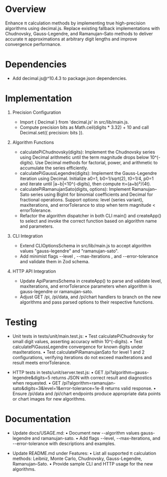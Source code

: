 # Overview

Enhance π calculation methods by implementing true high-precision algorithms using decimal.js. Replace existing fallback implementations with Chudnovsky, Gauss-Legendre, and Ramanujan–Sato methods to deliver accurate π approximations at arbitrary digit lengths and improve convergence performance.

# Dependencies

- Add decimal.js@^10.4.3 to package.json dependencies.

# Implementation

1. Precision Configuration
   - Import { Decimal } from 'decimal.js' in src/lib/main.js.
   - Compute precision bits as Math.ceil(digits * 3.32) + 10 and call Decimal.set({ precision: bits }).

2. Algorithm Functions
   - calculatePiChudnovsky(digits): Implement the Chudnovsky series using Decimal arithmetic until the term magnitude drops below 10^(-digits). Use Decimal methods for factorial, power, and arithmetic to accumulate the series efficiently.
   - calculatePiGaussLegendre(digits): Implement the Gauss-Legendre iteration using Decimal. Initialize a0=1, b0=1/sqrt(2), t0=1/4, p0=1 and iterate until |a−b|<10^(-digits), then compute π=(a+b)²/(4t).
   - calculatePiRamanujanSato(digits, options): Implement Ramanujan–Sato series using BigInt for binomial coefficients and Decimal for fractional operations. Support options: level (series variant), maxIterations, and errorTolerance to stop when term magnitude < errorTolerance.
   - Refactor the algorithm dispatcher in both CLI main() and createApp() to select and invoke the correct function based on algorithm name and parameters.

3. CLI Integration
   - Extend CLIOptionsSchema in src/lib/main.js to accept algorithm values "gauss-legendre" and "ramanujan-sato".
   - Add minimist flags --level <number>, --max-iterations <number>, and --error-tolerance <number> and validate them in Zod schema.

4. HTTP API Integration
   - Update ApiParamsSchema in createApp() to parse and validate level, maxIterations, and errorTolerance parameters when algorithm is gauss-legendre or ramanujan-sato.
   - Adjust GET /pi, /pi/data, and /pi/chart handlers to branch on the new algorithms and pass parsed options to their respective functions.

# Testing

- Unit tests in tests/unit/main.test.js:
  • Test calculatePiChudnovsky for small digit values, asserting accuracy within 10^(-digits).
  • Test calculatePiGaussLegendre convergence for known digits under maxIterations.
  • Test calculatePiRamanujanSato for level 1 and 2 configurations, verifying iterations do not exceed maxIterations and result meets errorTolerance.

- HTTP tests in tests/unit/server.test.js:
  • GET /pi?algorithm=gauss-legendre&digits=5 returns JSON with correct result and diagnostics when requested.
  • GET /pi?algorithm=ramanujan-sato&digits=3&level=1&error-tolerance=1e-8 returns valid response.
  • Ensure /pi/data and /pi/chart endpoints produce appropriate data points or chart images for new algorithms.

# Documentation

- Update docs/USAGE.md:
  • Document new --algorithm values gauss-legendre and ramanujan-sato.
  • Add flags --level, --max-iterations, and --error-tolerance with descriptions and examples.

- Update README.md under Features:
  • List all supported π calculation methods: Leibniz, Monte Carlo, Chudnovsky, Gauss-Legendre, Ramanujan–Sato.
  • Provide sample CLI and HTTP usage for the new algorithms.